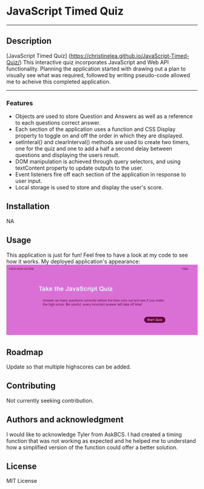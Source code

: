 # JavaScript Timed Quiz

---

## Description
 [JavaScript Timed Quiz] (https://christinelea.github.io/JavaScript-Timed-Quiz/)
This interactive quiz incorporates JavaScript and Web API functionality.
Planning the application started with drawing out a plan to visually see what was required, followed by writing pseudo-code allowed me to acheive this completed application.

---

### Features
- Objects are used to store Question and Answers as well as a reference to each questions correct answer.
- Each section of the application uses a function and CSS Display property to toggle on and off the order in which they are displayed.
- setInteral() and clearInterval() methods are used to create two timers, one for the quiz and one to add a half a second delay between questions and displaying the users result.
- DOM manipulation is achieved through query selectors, and using textContent property to update outputs to the user.
- Event listeners fire off each section of the application in response to user input.
- Local storage is used to store and display the user's score.

## Installation
NA

## Usage
This application is just for fun! Feel free to have a look at my code to see how it works.
My deployed application's appearance: 
![deployed website](./assets/images/screenshot-web-app.png)

## Roadmap
Update so that multiple highscores can be added.

## Contributing
Not currently seeking contribution.

## Authors and acknowledgment
I would like to acknowledge Tyler from AskBCS. I had created a timing function that was not working as expected and he helped me to understand how a simplified version of the function could offer a better solution. 

## License
MIT License

